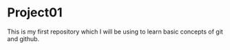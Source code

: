 # Project01
This is my first repository which I will be using to learn basic concepts of git and github.

